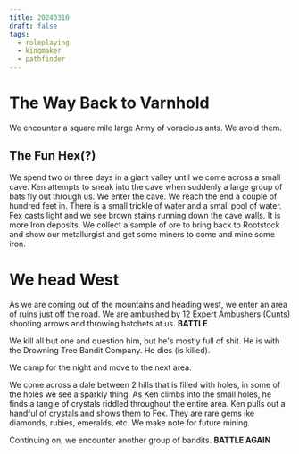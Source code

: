 ```yaml
---
title: 20240310
draft: false
tags:
  - roleplaying
  - kingmaker
  - pathfinder
---
```


# The Way Back to Varnhold

We encounter a square mile large Army of voracious ants. We avoid them. 

## The Fun Hex(?)

We spend two or three days in a giant valley until we come across a small cave. Ken attempts to sneak into the cave when suddenly a large group of bats fly out through us. We enter the cave. We reach the end a couple of hundred feet in. There is a small trickle of water and a small pool of water. Fex casts light and we see brown stains running down the cave walls. It is more Iron deposits. We collect a sample of ore to bring back to Rootstock and show our metallurgist and get some miners to come and mine some iron.

# We head West

As we are coming out of the mountains and heading west, we enter an area of ruins just off the road. We are ambushed by 12 Expert Ambushers (Cunts) shooting arrows and throwing hatchets at us. **BATTLE** 

We kill all but one and question him, but he's mostly full of shit. He is with the Drowning Tree Bandit Company. He dies (is killed).

We camp for the night and move to the next area. 

We come across a dale between 2 hills that is filled with holes, in some of the holes we see a sparkly thing. As Ken climbs into the small holes, he finds a tangle of crystals riddled throughout the entire area. Ken pulls out a handful of crystals and shows them to Fex. They are rare gems ike diamonds, rubies, emeralds, etc. We make note for future mining.

Continuing on, we encounter another group of bandits. **BATTLE AGAIN** 

